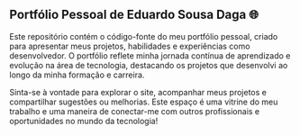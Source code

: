 ## Portfólio Pessoal de Eduardo Sousa Daga 🌐

Este repositório contém o código-fonte do meu portfólio pessoal, criado para apresentar meus projetos, habilidades e experiências como desenvolvedor. O portfólio reflete minha jornada contínua de aprendizado e evolução na área de tecnologia, destacando os projetos que desenvolvi ao longo da minha formação e carreira.

Sinta-se à vontade para explorar o site, acompanhar meus projetos e compartilhar sugestões ou melhorias. Este espaço é uma vitrine do meu trabalho e uma maneira de conectar-me com outros profissionais e oportunidades no mundo da tecnologia!